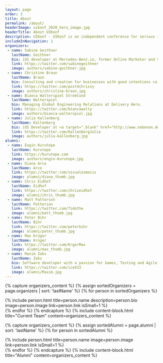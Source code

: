 ```yaml
---
layout: page
order: 3
title: About
permalink: /about/
headerImage: uikonf_2020_hero_image.jpg
headerTitle: About UIKonf
description: UIKonf - UIKonf is an independent conference for serious iOS developers
includeInNavigation: 1
organizers:
 - name: Sabine Geithner
   lastName: Geithner
   bio: iOS developer at Mercedes-Benz.io, former Online Marketer and Scientist.
   link: https://twitter.com/sabinegeithner
   image: authors/sabine-geithner.jpg
 - name: Christine Braun
   lastName: Braun
   bio: Consulting and creation for businesses with good intentions <a href="mailto:post@chrissybrown.com">post@chrissybrown.com</a>.
   link: https://twitter.com/post4chrissy
   image: authors/christine-braun.jpg
 - name: Bianca Walterspiel Stromlund
   lastName: Walterspiel
   bio: Managing Global Engineering Relations at Delivery Hero.
   link: https://twitter.com/biancawalty
   image: authors/bianca-walterspiel.jpg
 - name: Julia Kallenberg
   lastName: Kallenberg
   bio: iOS Developer at <a target="_blank" href="http://www.nebenan.de">nebenan.de</a>. Traveler and former project manager for renewable energies.
   link: https://twitter.com/KallenbergJulia
   image: authors/julia-kallenberg.jpg
alumni:
 - name: Engin Kurutepe
   lastName: Kurutepe
   link: https://kurutepe.com
   image: authors/engin-kurutepe.jpg
 - name: Diana Arce
   lastName: Arce
   link: https://twitter.com/visualosmosis
   image: alumni/diana_thumb.jpg
 - name: Chris Eidhof
   lastName: Eidhof
   link: https://twitter.com/chriseidhof
   image: alumni/chris_thumb.jpg
 - name: Matt Patterson
   lastName: Patterson
   link: https://twitter.com/fidothe
   image: alumni/matt_thumb.jpg
 - name: Peter Bihr
   lastName: Bihr
   link: https://twitter.com/peterbihr
   image: alumni/peter_thumb.jpg
 - name: Max Krüger
   lastName: Krüger
   link: https://twitter.com/KrgerMax
   image: alumni/max_thumb.jpg
 - name: Maxim Zaks
   lastName: Zaks
   bio: Software developer with a passion for Games, Testing and Agile.
   link: https://twitter.com/iceX33
   image: alumni/Maxim.jpg
---
```


{% capture organizers_content %}
	{% assign sortedOrganizers = page.organizers | sort: 'lastName' %}
	{% for person in sortedOrganizers %}
		<div class="uk-width-1-1@s uk-width-1-4@m uk-text-center uk-margin-medium-bottom">
        {% include person.html title=person.name description=person.bio image=person.image link=person.link isSmall=1 %}
	  </div>
	{% endfor %}
{% endcapture %}
{% include content-block.html title="Current Team" content=organizers_content %}


{% capture organizers_content %}
	{% assign sortedAlumni = page.alumni | sort: 'lastName' %}
	{% for person in sortedAlumni %}
		<div class="uk-width-1-1@s uk-width-1-6@m uk-text-center uk-margin-medium-bottom">
        {% include person.html title=person.name image=person.image link=person.link isSmall=1 %}
	  </div>
	{% endfor %}
{% endcapture %}
{% include content-block.html title="Alumni" content=organizers_content %}

